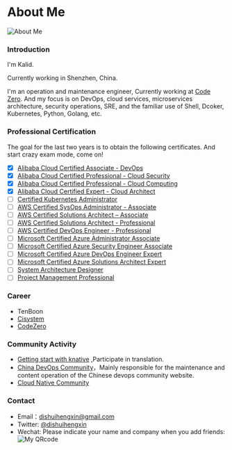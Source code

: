 # About Me


![](https://res.cloudinary.com/kalid/image/upload/blog/img/about.png "About Me")

### Introduction

I'm Kalid.

Currently working in Shenzhen, China. 

I'm an operation and maintenance engineer, Currently working at [Code Zero](http://www.code-zero.net?utm_source=dishuihengxin.com "Code Zero Limited"). And my focus is on DevOps, cloud services, microservices architecture, security operations, SRE, and the familiar use of Shell, Dcoker, Kubernetes, Python, Golang, etc. 

### Professional Certification

The goal for the last two years is to obtain the following certificates. And start crazy exam mode, come on!

- [x] [Alibaba Cloud Certified Associate - DevOps](https://edu.aliyun.com/certification/aca06?utm_source=dishuihengxin.com)
- [x] [Alibaba Cloud Certified Professional - Cloud Security](https://edu.aliyun.com/certification/acp03?utm_source=dishuihengxin.com)
- [x] [Alibaba Cloud Certified Professional - Cloud Computing](https://edu.aliyun.com/certification/acp01?utm_source=dishuihengxin.com)
- [x] [Alibaba Cloud Certified Expert - Cloud Architect](https://edu.aliyun.com/certification/ace01?utm_source=dishuihengxin.com)
- [ ] [Certified Kubernetes Administrator](https://www.cncf.io/certification/cka/?utm_source=dishuihengxin.com)
- [ ] [AWS Certified SysOps Administrator - Associate](https://aws.amazon.com/certification/certified-sysops-admin-associate/?utm_source=dishuihengxin.com)
- [ ] [AWS Certified Solutions Architect – Associate](https://aws.amazon.com/certification/certified-solutions-architect-associate/?utm_source=dishuihengxin.com)
- [ ] [AWS Certified Solutions Architect - Professional](https://aws.amazon.com/certification/certified-solutions-architect-professional/?utm_source=dishuihengxin.com)
- [ ] [AWS Certified DevOps Engineer - Professional](https://aws.amazon.com/certification/certified-devops-engineer-professional/?utm_source=dishuihengxin.com)
- [ ] [Microsoft Certified Azure Administrator Associate](https://docs.microsoft.com/zh-cn/learn/certifications/azure-administrator/?utm_source=dishuihengxin.com)
- [ ] [Microsoft Certified Azure Security Engineer Associate](https://docs.microsoft.com/en-us/learn/certifications/azure-security-engineer/?utm_source=dishuihengxin.com)
- [ ] [Microsoft Certified Azure DevOps Engineer Expert](https://docs.microsoft.com/zh-cn/learn/certifications/devops-engineer/?utm_source=dishuihengxin.com)
- [ ] [Microsoft Certified Azure Solutions Architect Expert](https://docs.microsoft.com/zh-cn/learn/certifications/azure-solutions-architect/?utm_source=dishuihengxin.com)
- [ ] [System Architecture Designer](https://www.ruankao.org.cn/platform/details?code=03_03?utm_source=dishuihengxin.com)
- [ ] [Project Management Professional](https://www.pmi.org/?utm_source=dishuihengxin.com)

### Career

  - TenBoon
  - [Cisystem](https://www.cisystemsolutions.com/?utm_source=dishuihengxin.com)
  - [CodeZero](https://www.code-zero.net/?utm_source=dishuihengxin.com) 

### Community Activity

- [Getting start with knative](https://github.com/servicemesher/getting-started-with-knative) ,Participate in translation.
- [China DevOps Community](https://devopschina.org/?utm_source=dishuihengxin.com)，Mainly responsible for the maintenance and content operation of the Chinese devops community website.
- [Cloud Native Community](https://cloudnative.to/?utm_source=dishuihengxin.com)


### Contact

- Email：[dishuihengxin@gmail.com](mailto:dishuihengxin@gmail.com)
- Twitter: [@dishuihengxin](https://twitter.com/dishuihengxin)
- Wechat: Please indicate your name and company when you add friends:
![My QRcode](https://res.cloudinary.com/kalid/image/upload/c_scale,w_200/v1542471475/blog/img/weixin.jpg "Scan To Add Friends")

